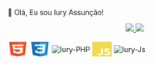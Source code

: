 👋 Olá, Eu sou Iury Assunção!

<div align="center">
  <a href="https://github.com/iury-assuncao">
  <img height="180em" src="https://github-readme-stats.vercel.app/api?username=iury-assuncao&show_icons=true&theme=dracula&include_all_commits=true&count_private=true"/>
  <img height="180em" src="https://github-readme-stats.vercel.app/api/top-langs/?username=iury-assuncao&layout=compact&langs_count=7&theme=dracula"/>
  
</div>

<div style="display: inline-block"><br>

  <img align="center" alt="Iury-HTML" height="30" width="40" src="https://raw.githubusercontent.com/devicons/devicon/master/icons/html5/html5-original.svg">
  <img align="center" alt="Iury-CSS" height="30" width="40" src="https://raw.githubusercontent.com/devicons/devicon/master/icons/css3/css3-original.svg">
  <img align="center" alt="Iury-PHP" height="50" width="60" src="https://cdn.jsdelivr.net/gh/devicons/devicon/icons/php/php-original.svg" />
  <img align="center" alt="Iury-Js" height="30" width="40" src="https://raw.githubusercontent.com/devicons/devicon/master/icons/javascript/javascript-plain.svg">
  <img align="center" alt="Iury-Js" height="30" width="40" src="https://cdn.jsdelivr.net/gh/devicons/devicon/icons/nodejs/nodejs-plain-wordmark.svg">
  
</div>

